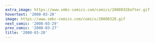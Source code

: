 ```yaml
---
extra_image: https://www.smbc-comics.com/comics/20080328after.gif
hovertext: '2008-03-28'
image: https://www.smbc-comics.com/comics/20080328.gif
next_comic: '2008-03-29'
prev_comic: '2008-03-27'
title: '2008-03-28'
---
```


